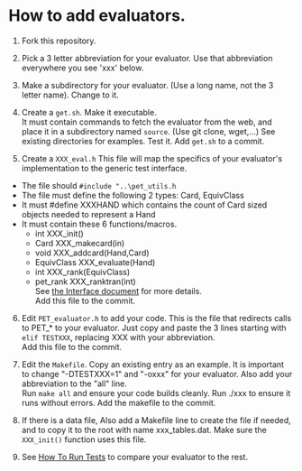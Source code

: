 # How to add evaluators.

1. Fork this repository.

2. Pick a 3 letter abbreviation for your evaluator. Use that abbreviation everywhere you see 'xxx' below.

3. Make a subdirectory for your evaluator. (Use a long name, not the 3 letter name). Change to it.
4. Create a `get.sh`. Make it executable.       
   It must contain commands to fetch the evaluator from the web, and place it in a subdirectory named `source`. (Use git clone, wget,...) See existing directories for examples. Test it.  Add `get.sh` to a commit.

5. Create a `XXX_eval.h` This file will map the specifics of your evaluator's implementation to the generic test interface.
  - The file should `#include "..\pet_utils.h`
  - The file must define the following 2 types:
  Card, EquivClass
 - It must #define XXXHAND which contains the count of Card sized objects needed to represent a Hand
 - It must contain these 6 functions/macros. 
    - int XXX_init()
    - Card XXX_makecard(in)
    - void XXX_addcard(Hand,Card)
    - EquivClass XXX_evaluate(Hand)
    - int XXX_rank(EquivClass)
    - pet_rank XXX_ranktran(int)  
See [the Interface document](Interface.md) for more details.  
  Add this file to the commit.

6.  Edit `PET_evaluator.h` to add your code.  This is the file that redirects calls to PET_* to your evaluator.  Just copy and paste the 3 lines starting with `elif TESTXXX`, replacing XXX with your abbreviation.  
Add this file to the commit.

7. Edit the `Makefile`.   Copy an existing entry as an example.  It is important to change "-DTESTXXX=1" and "-oxxx" for your evaluator.  Also add your abbreviation to the "all" line.    
 Run `make all` and ensure your code builds cleanly.  Run ./xxx to ensure it runs without errors.
 Add the makefile to the commit.

8. If there is a data file, Also add a Makefile line to create the file if needed, and to copy it to the root with name xxx_tables.dat.   Make sure the `XXX_init()` function uses this file.

9. See [How To Run Tests](howtoruntests.md) to compare your evaluator to the rest.



